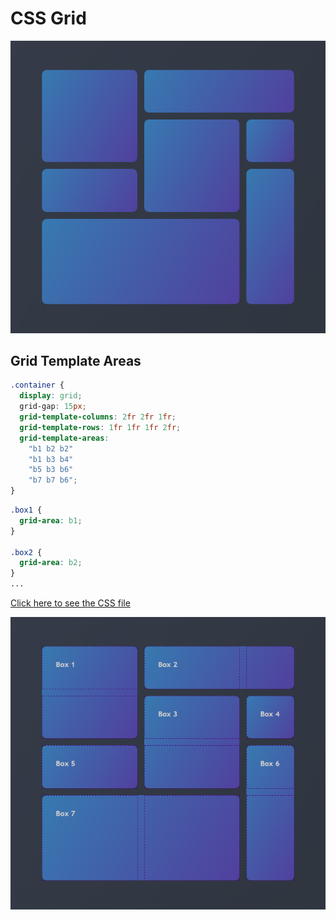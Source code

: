 # CSS Grid

<img src="https://raw.githubusercontent.com/LucasSonego/CSS-Grid/master/images/clean.png" />


## Grid Template Areas
```css
.container {
  display: grid;
  grid-gap: 15px;
  grid-template-columns: 2fr 2fr 1fr;
  grid-template-rows: 1fr 1fr 1fr 2fr;
  grid-template-areas:
    "b1 b2 b2"
    "b1 b3 b4"
    "b5 b3 b6"
    "b7 b7 b6";
}
```
```css
.box1 {
  grid-area: b1;
}

.box2 {
  grid-area: b2;
}
...
```
[Click here to see the CSS file](https://github.com/LucasSonego/CSS-Grid/blob/master/grid-template-areas.css)



<img src="https://raw.githubusercontent.com/LucasSonego/CSS-Grid/master/images/grid.png" />
